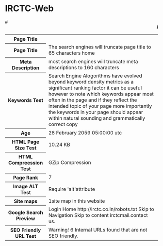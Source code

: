 # IRCTC-Web
<html>
#<marquee><b><i>IRCTC</i></b></marquee>
<table>
<tr>
<th><b>Page Title</b></th>
</tr>
<tr>
<th>Page Title</th>
<td>The search engines will truncate page title to 65 characters home </td>
</tr>
<tr>
<th>Meta Description</th>
<td>most search engines will truncate meta descriptions to 160 characters</td>
</tr>
<tr>
<th>Keywords Test</th>
<td>Search Engine Alogorithms have evolved beyond keyword density metrics as a significant ranking factor it can be useful however to note which keywords appear most often in the page and if they reflect the intended topic of your page more importantly the keywords in your page should appear within natural sounding and grammatically correct copy</td>
</tr>
<tr>
<th>Age</th>
<td>28 February 2059 05:00:00 utc</td>
</tr>
<tr>
<th>HTML Page Size Test</th>
<td>10.24 KB</td>
</tr>
<tr>
<th>HTML Compreession Test</th>
<td>GZip Compression</td>
</tr>
<tr>
<th>Page Rank</th>
<td>7</td>
</tr>
<tr>
<th>Image ALT Test</th>
<td>Require 'alt'attribute</td>
</tr>
<tr>
<th>Site maps</th>
<td>1site map in this website</td>
</tr>
<tr>
<th>Google Search Preview</th>
<td>Login Home  http://irctc.co.in/robots.txt  Skip to Navigation Skip to content irctcmail.contact us.</td>
</tr>
<tr>
<th>SEO Friendly URL Test</th>
<td>Warning! 6 Internal URLs found that are not SEO friendly.</td>
</tr>
</table>
</html>
